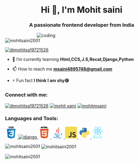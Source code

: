 <h1 align="center">Hi 👋, I'm Mohit saini</h1>
<h3 align="center">A passionate frontend developer from India</h3>

<img align="right" alt="coding" width="400" src="https://cdn.myportfolio.com/2fcfcb103788251450a8304378dffded/a62c047f-8369-493c-ab14-71ef51bebc55_rw_1200.gif?h=e8c7ce55b326319eaca316cc1e74518f">

<p align="left"> <img src="https://komarev.com/ghpvc/?username=mohitsaini2001&label=Profile%20views&color=0e75b6&style=flat" alt="mohitsaini2001" /> </p>

<p align="left"> <a href="https://twitter.com/@mohitsa19721526" target="blank"><img src="https://img.shields.io/twitter/follow/@mohitsa19721526?logo=twitter&style=for-the-badge" alt="@mohitsa19721526" /></a> </p>

- 🌱 I’m currently learning **Html,CCS,J.S,Recat,Django,Python**

- 📫 How to reach me **msaini4895748@gmail.com**

- ⚡ Fun fact **I think I am shy😅**

<h3 align="left">Connect with me:</h3>
<p align="left">
<a href="https://twitter.com/@mohitsa19721526" target="blank"><img align="center" src="https://raw.githubusercontent.com/rahuldkjain/github-profile-readme-generator/master/src/images/icons/Social/twitter.svg" alt="@mohitsa19721526" height="30" width="40" /></a>
<a href="https://linkedin.com/in/Mohit Saini" target="blank"><img align="center" src="https://raw.githubusercontent.com/rahuldkjain/github-profile-readme-generator/master/src/images/icons/Social/linked-in-alt.svg" alt="mohit saini" height="30" width="40" /></a>
<a href="https://instagram.com/mohitmsaini" target="blank"><img align="center" src="https://raw.githubusercontent.com/rahuldkjain/github-profile-readme-generator/master/src/images/icons/Social/instagram.svg" alt="mohitmsaini" height="30" width="40" /></a>
</p>

<h3 align="left">Languages and Tools:</h3>
<p align="left"> <a href="https://www.w3schools.com/css/" target="_blank" rel="noreferrer"> <img src="https://raw.githubusercontent.com/devicons/devicon/master/icons/css3/css3-original-wordmark.svg" alt="css3" width="40" height="40"/> </a> <a href="https://www.djangoproject.com/" target="_blank" rel="noreferrer"> <img src="https://cdn.worldvectorlogo.com/logos/django.svg" alt="django" width="40" height="40"/> </a> <a href="https://www.w3.org/html/" target="_blank" rel="noreferrer"> <img src="https://raw.githubusercontent.com/devicons/devicon/master/icons/html5/html5-original-wordmark.svg" alt="html5" width="40" height="40"/> </a> <a href="https://www.java.com" target="_blank" rel="noreferrer"> <img src="https://raw.githubusercontent.com/devicons/devicon/master/icons/java/java-original.svg" alt="java" width="40" height="40"/> </a> <a href="https://developer.mozilla.org/en-US/docs/Web/JavaScript" target="_blank" rel="noreferrer"> <img src="https://raw.githubusercontent.com/devicons/devicon/master/icons/javascript/javascript-original.svg" alt="javascript" width="40" height="40"/> </a> <a href="https://www.python.org" target="_blank" rel="noreferrer"> <img src="https://raw.githubusercontent.com/devicons/devicon/master/icons/python/python-original.svg" alt="python" width="40" height="40"/> </a> <a href="https://reactjs.org/" target="_blank" rel="noreferrer"> <img src="https://raw.githubusercontent.com/devicons/devicon/master/icons/react/react-original-wordmark.svg" alt="react" width="40" height="40"/> </a> </p>

<p><img align="left" src="https://github-readme-stats.vercel.app/api/top-langs?username=mohitsaini2001&show_icons=true&locale=en&layout=compact" alt="mohitsaini2001" /></p>

<p>&nbsp;<img align="center" src="https://github-readme-stats.vercel.app/api?username=mohitsaini2001&show_icons=true&locale=en" alt="mohitsaini2001" /></p>

<p><img align="center" src="https://github-readme-streak-stats.herokuapp.com/?user=mohitsaini2001&" alt="mohitsaini2001" /></p>

